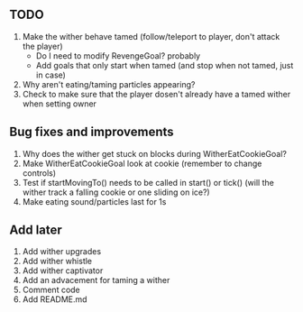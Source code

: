 ## TODO
1. Make the wither behave tamed (follow/teleport to player, don't attack the player)
    * Do I need to modify RevengeGoal? probably
    * Add goals that only start when tamed (and stop when not tamed, just in case)
2. Why aren't eating/taming particles appearing?
3. Check to make sure that the player dosen't already have a tamed wither when setting owner

## Bug fixes and improvements
1. Why does the wither get stuck on blocks during WitherEatCookieGoal?
2. Make WitherEatCookieGoal look at cookie (remember to change controls)
3. Test if startMovingTo() needs to be called in start() or tick() (will the wither track a falling cookie or one sliding on ice?)
4. Make eating sound/particles last for 1s

## Add later
1. Add wither upgrades
2. Add wither whistle
3. Add wither captivator
4. Add an advacement for taming a wither
5. Comment code
6. Add README.md
